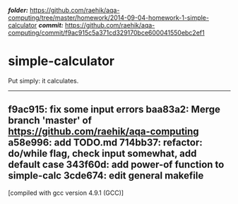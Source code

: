 ***folder:*** https://github.com/raehik/aqa-computing/tree/master/homework/2014-09-04-homework-1-simple-calculator
***commit:*** https://github.com/raehik/aqa-computing/commit/f9ac915c5a371cd329170bce600041550ebc2ef1


simple-calculator
=================

Put simply: it calculates.


----------------------
f9ac915: fix some input errors
baa83a2: Merge branch 'master' of https://github.com/raehik/aqa-computing
a58e996: add TODO.md
714bb37: refactor: do/while flag, check input somewhat, add default case
343f60d: add power-of function to simple-calc
3cde674: edit general makefile
----------------------


[compiled with gcc version 4.9.1 (GCC)]

